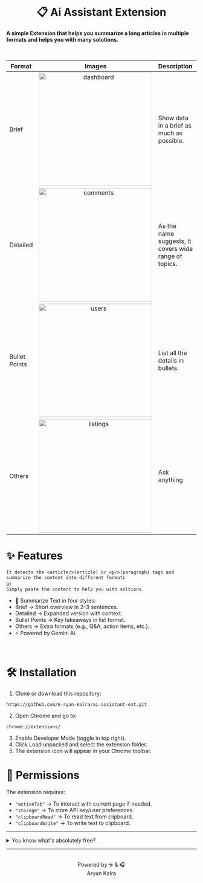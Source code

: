 <div align="center">
  
  # 📋 Ai Assistant Extension
  
</div>

**A simple Extension that helps you summarize a long articles in multiple formats and helps you with many solutions.**

<br/>

| Format            | Images           |   Description   |
| -                 | :-:              | :-       | 
| Brief             | <img width="300" height="300" alt="dashboard" src="https://github.com/user-attachments/assets/83a89f1e-10cc-43ff-8d00-fd06a0d8ffa9" />   |   Show data in a brief as much as possible.     |
| Detailed          | <img width="300" height="300" alt="comments" src="https://github.com/user-attachments/assets/6f2c5441-8634-4b1c-a9fd-9a9aeff505cd"/> |  As the name suggests, It covers wide range of topics.      |
| Bullet Points       | <img width="300" height="300" alt="users" src="https://github.com/user-attachments/assets/d638726a-6038-4846-8883-fdac52a85956" /> |   List all the details in bullets.|
| Others              | <img width="300" height="300" alt="listings" src="https://github.com/user-attachments/assets/2cbf309e-7e0a-46f1-8c00-6eaa1c383d21" />   |   Ask anything     |


# ✨ Features

`
It detects the <article/>(article) or <p/>(paragraph) tags and summarize the content into different formats
` 
<br/>
or
<br/>
`
Simply paste the content to help you with soltions.
`
  - 📝 Summarize Text in four styles:
  - Brief → Short overview in 2–3 sentences.
  - Detailed → Expanded version with context.
  - Bullet Points → Key takeaways in list format.
  - Others → Extra formats (e.g., Q&A, action items, etc.).
  - ⚡ Powered by Gemini Ai.

<br/>

# 🛠 Installation

1. Clone or download this repository:
```
https://github.com/A-ryan-Kalra/ai-assistant-ext.git
```
2. Open Chrome and go to:
```
chrome://extensions/
```
3. Enable Developer Mode (toggle in top right).
4. Click Load unpacked and select the extension folder.
5. The extension icon will appear in your Chrome toolbar.


# 🔑 Permissions
The extension requires:
  -  `"activeTab"` -> To interact with current page if needed.
  -  `"storage"` -> To store API key/user preferences.
  -  `"clipboardRead"` -> To read text from clipboard.
  -  `"clipboardWrite"` -> To write text to clipboard.

---

<details>
  <summary>You know what's absolutely free?</summary>

- Leaving a ⭐ star
- 🍴Forking the repository
- No hidden fees, no subscriptions - just pure open-source love 🥰!

</details>

---

<div align="center">

<br>
Powered by ☕️ & 🎧 <br>
Aryan Kalra

</div>
